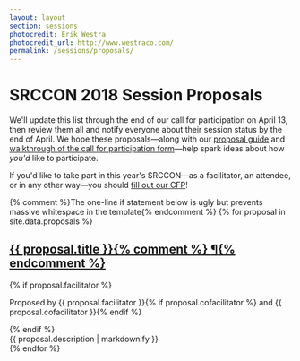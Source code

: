 ```yaml
---
layout: layout
section: sessions
photocredit: Erik Westra
photocredit_url: http://www.westraco.com/
permalink: /sessions/proposals/
---
```


# SRCCON 2018 Session Proposals

We'll update this list through the end of our call for participation on April 13, then review them all and notify everyone about their session status by the end of April. We hope these proposals—along with our [proposal guide](/sessions/proposal-guide/) and [walkthrough of the call for participation form](https://opennews.org/blog/srccon-participation-howto)—help spark ideas about how _you'd_ like to participate.

If you'd like to take part in this year's SRCCON—as a facilitator, an attendee, or in any other way—you should [fill out our CFP](/sessions/proposals/pitch)!

<div class="session-proposal-list">{% comment %}The one-line if statement below is ugly but prevents massive whitespace in the template{% endcomment %}
{% for proposal in site.data.proposals %}
    <div class="session-proposal" id="proposal-{{ proposal.id }}">
        <h2 class="session-title"><a href="#proposal-{{ proposal.id }}">{{ proposal.title }}{% comment %} <span class="permalink">&para;</span>{% endcomment %}</a></h2>
        {% if proposal.facilitator %}<p class="facilitator">Proposed by {{ proposal.facilitator }}{% if proposal.cofacilitator %} and {{ proposal.cofacilitator }}{% endif %}</p>{% endif %}
        <div class="session-description">{{ proposal.description | markdownify }}</div>
    </div>
{% endfor %}
</div>
